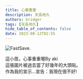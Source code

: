 ```yaml
---
title: 心事重重
description: 天長地久
authors: bridger
tags: [天長地久]
hide_table_of_contents: false
date: 2023-08-12T02:55
---
```

![FastSave.](https://e.brid.cf/i/2023/08/12/o1r36r.webp)
<!-- truncate -->
這小孩，心事重重喔By aki  
這張圖片被過去當了好幾年的大頭貼。  
作為我的宣示...宣告：我現在很不好!  